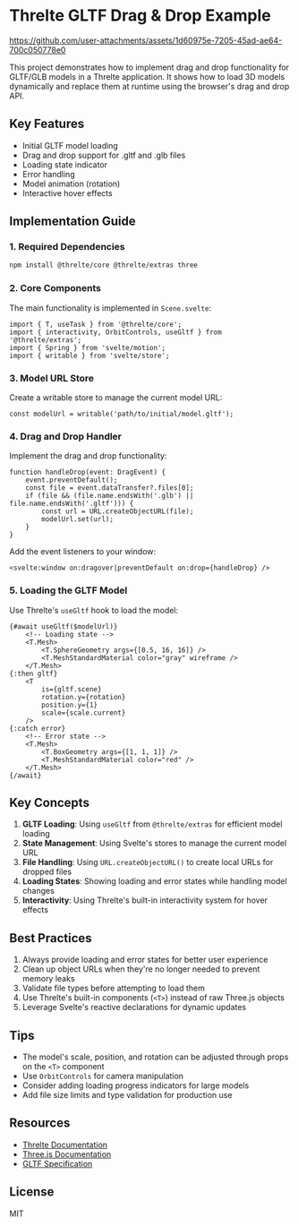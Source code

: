 

# Threlte GLTF Drag & Drop Example

https://github.com/user-attachments/assets/1d60975e-7205-45ad-ae64-700c050778e0

This project demonstrates how to implement drag and drop functionality for GLTF/GLB models in a Threlte application. It shows how to load 3D models dynamically and replace them at runtime using the browser's drag and drop API.

## Key Features

- Initial GLTF model loading
- Drag and drop support for .gltf and .glb files
- Loading state indicator
- Error handling
- Model animation (rotation)
- Interactive hover effects

## Implementation Guide

### 1. Required Dependencies

```bash
npm install @threlte/core @threlte/extras three
```

### 2. Core Components

The main functionality is implemented in `Scene.svelte`:

```svelte
import { T, useTask } from '@threlte/core';
import { interactivity, OrbitControls, useGltf } from '@threlte/extras';
import { Spring } from 'svelte/motion';
import { writable } from 'svelte/store';
```

### 3. Model URL Store

Create a writable store to manage the current model URL:

```svelte
const modelUrl = writable('path/to/initial/model.gltf');
```

### 4. Drag and Drop Handler

Implement the drag and drop functionality:

```svelte
function handleDrop(event: DragEvent) {
    event.preventDefault();
    const file = event.dataTransfer?.files[0];
    if (file && (file.name.endsWith('.glb') || file.name.endsWith('.gltf'))) {
        const url = URL.createObjectURL(file);
        modelUrl.set(url);
    }
}
```

Add the event listeners to your window:

```svelte
<svelte:window on:dragover|preventDefault on:drop={handleDrop} />
```

### 5. Loading the GLTF Model

Use Threlte's `useGltf` hook to load the model:

```svelte
{#await useGltf($modelUrl)}
    <!-- Loading state -->
    <T.Mesh>
        <T.SphereGeometry args={[0.5, 16, 16]} />
        <T.MeshStandardMaterial color="gray" wireframe />
    </T.Mesh>
{:then gltf}
    <T
        is={gltf.scene}
        rotation.y={rotation}
        position.y={1}
        scale={scale.current}
    />
{:catch error}
    <!-- Error state -->
    <T.Mesh>
        <T.BoxGeometry args={[1, 1, 1]} />
        <T.MeshStandardMaterial color="red" />
    </T.Mesh>
{/await}
```

## Key Concepts

1. **GLTF Loading**: Using `useGltf` from `@threlte/extras` for efficient model loading
2. **State Management**: Using Svelte's stores to manage the current model URL
3. **File Handling**: Using `URL.createObjectURL()` to create local URLs for dropped files
4. **Loading States**: Showing loading and error states while handling model changes
5. **Interactivity**: Using Threlte's built-in interactivity system for hover effects

## Best Practices

1. Always provide loading and error states for better user experience
2. Clean up object URLs when they're no longer needed to prevent memory leaks
3. Validate file types before attempting to load them
4. Use Threlte's built-in components (`<T>`) instead of raw Three.js objects
5. Leverage Svelte's reactive declarations for dynamic updates

## Tips

- The model's scale, position, and rotation can be adjusted through props on the `<T>` component
- Use `OrbitControls` for camera manipulation
- Consider adding loading progress indicators for large models
- Add file size limits and type validation for production use

## Resources

- [Threlte Documentation](https://threlte.xyz)
- [Three.js Documentation](https://threejs.org)
- [GLTF Specification](https://www.khronos.org/gltf/)

## License

MIT
